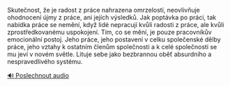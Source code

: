 
Skutečnost, že je radost z práce nahrazena omrzelostí, neovlivňuje ohodnocení újmy z práce, ani jejích výsledků. Jak poptávka po práci, tak nabídka práce se nemění, když lidé nepracují kvůli radosti z práce, ale kvůli zprostředkovanému uspokojení. Tím, co se mění, je pouze pracovníkův emocionální postoj. Jeho práce, jeho postavení v celku společenské dělby práce, jeho vztahy k ostatním členům společnosti a k celé společnosti se mu jeví v novém světle. Lituje sebe jako bezbrannou oběť absurdního a nespravedlivého systému.

[🔊 Poslechnout audio](/data/7-paragraphs/audio/chapter_106/para_001-Skutenost-e-je-radost-z-prce-nahrazena-omrzelo.mp3)
